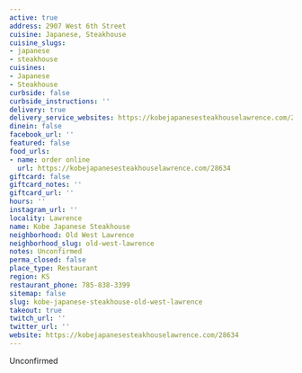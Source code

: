 ```yaml
---
active: true
address: 2907 West 6th Street
cuisine: Japanese, Steakhouse
cuisine_slugs:
- japanese
- steakhouse
cuisines:
- Japanese
- Steakhouse
curbside: false
curbside_instructions: ''
delivery: true
delivery_service_websites: https://kobejapanesesteakhouselawrence.com/28634
dinein: false
facebook_url: ''
featured: false
food_urls:
- name: order online
  url: https://kobejapanesesteakhouselawrence.com/28634
giftcard: false
giftcard_notes: ''
giftcard_url: ''
hours: ''
instagram_url: ''
locality: Lawrence
name: Kobe Japanese Steakhouse
neighborhood: Old West Lawrence
neighborhood_slug: old-west-lawrence
notes: Unconfirmed
perma_closed: false
place_type: Restaurant
region: KS
restaurant_phone: 785-838-3399
sitemap: false
slug: kobe-japanese-steakhouse-old-west-lawrence
takeout: true
twitch_url: ''
twitter_url: ''
website: https://kobejapanesesteakhouselawrence.com/28634
---
```


Unconfirmed